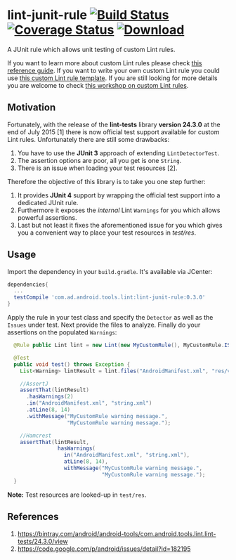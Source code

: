 # lint-junit-rule [![Build Status](https://travis-ci.org/a11n/lint-junit-rule.svg)](https://travis-ci.org/a11n/lint-junit-rule) [![Coverage Status](https://coveralls.io/repos/a11n/lint-junit-rule/badge.svg)](https://coveralls.io/r/a11n/lint-junit-rule) [ ![Download](https://api.bintray.com/packages/a11n/maven/com.ad.android.tools.lint/images/download.svg) ](https://bintray.com/a11n/maven/com.ad.android.tools.lint/_latestVersion)

A JUnit rule which allows unit testing of custom Lint rules.

If you want to learn more about custom Lint rules please check [this reference guide](https://github.com/a11n/android-lint). If you want to write your own custom Lint rule you could use [this custom Lint rule template](https://github.com/a11n/CustomLintRules). If you are still looking for more details you are welcome to check [this workshop on custom Lint rules](https://github.com/a11n/lint-workshop-slides).

## Motivation
Fortunately, with the release of the **lint-tests** library **version 24.3.0** at the end of July 2015 [1] there is now official test support available for custom Lint rules. Unfortunately there are still some drawbacks:

1. You have to use the **JUnit 3** approach of extending `LintDetectorTest`.
2. The assertion options are poor, all you get is one `String`.
3. There is an issue when loading your test resources [2].

Therefore the objective of this library is to take you one step further:

1. It provides **JUnit 4** support by wrapping the official test support into a dedicated JUnit rule.
2. Furthermore it exposes the *internal* Lint `Warnings` for you which allows powerful assertions.
3. Last but not least it fixes the aforementioned issue for you which gives you a convenient way to place your test resources in *test/res*.

## Usage
Import the dependency in your `build.gradle`. It's available via JCenter:

```groovy
dependencies{
  ...
  testCompile 'com.ad.android.tools.lint:lint-junit-rule:0.3.0'
}
```
Apply the rule in your test class and specify the `Detector` as well as the `Issues` under test. Next provide the files to analyze. Finally do your assertions on the populated `Warnings`:

```java
  @Rule public Lint lint = new Lint(new MyCustomRule(), MyCustomRule.ISSUE);

  @Test
  public void test() throws Exception {
    List<Warning> lintResult = lint.files("AndroidManifest.xml", "res/values/string.xml");

    //AssertJ
    assertThat(lintResult)
      .hasWarnings(2)
      .in("AndroidManifest.xml", "string.xml")
      .atLine(8, 14)
      .withMessage("MyCustomRule warning message.",
                   "MyCustomRule warning message.");

    //Hamcrest
    assertThat(lintResult,
                hasWarnings(
                  in("AndroidManifest.xml", "string.xml"),
                  atLine(8, 14),
                  withMessage("MyCustomRule warning message.",
                              "MyCustomRule warning message.");
  }
```
**Note:** Test resources are looked-up in `test/res`.

## References
1. https://bintray.com/android/android-tools/com.android.tools.lint.lint-tests/24.3.0/view
2. https://code.google.com/p/android/issues/detail?id=182195
